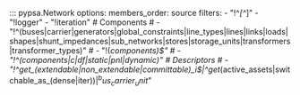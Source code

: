 ::: pypsa.Network
    options:
        members_order: source 
        filters:
          - "!^_[^_]"
          - "!logger"
          - "!iteration"
          # Components
       #   - "!^(buses|carrier|generators|global_constraints|line_types|lines|links|loads|shapes|shunt_impedances|sub_networks|stores|storage_units|transformers|transformer_types)"
       #   - "!(_components)$"
      #    - "!^(components|c|df|static|pnl|dynamic)"
          # Descriptors
     #     - "!^get_(extendable|non_extendable|committable)_i$|^get_(active_assets|switchable_as_(dense|iter))$|^bus_carrier_unit$"
